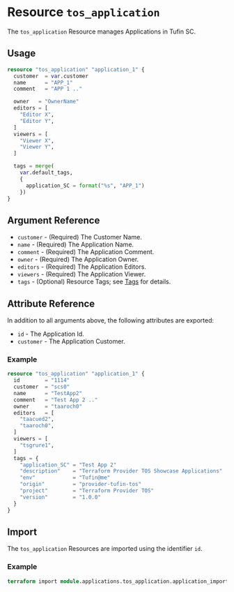 # Resource `tos_application`

The `tos_application` Resource manages Applications in Tufin SC.

## Usage

```terraform
resource "tos_application" "application_1" {
  customer  = var.customer
  name      = "APP_1"
  comment   = "APP 1 .."

  owner   = "OwnerName"
  editors = [
    "Editor X",
    "Editor Y",
  ]
  viewers = [
    "Viewer X",
    "Viewer Y",
  ]

  tags = merge(
    var.default_tags,
    {
      application_SC = format("%s", "APP_1")
    })
}
```

## Argument Reference

* `customer` - (Required) The Customer Name.
* `name` - (Required) The Application Name.
* `comment` - (Required) The Application Comment.
* `owner` - (Required) The Application Owner.
* `editors` - (Required) The Application Editors.
* `viewers` - (Required) The Application Viewer.
* `tags` - (Optional) Resource Tags; see [Tags](tag.md) for details.

## Attribute Reference

In addition to all arguments above, the following attributes are exported:

* `id` - The Application Id.
* `customer` - The Application Customer.

### Example

```terraform
resource "tos_application" "application_1" {
  id        = "1114"
  customer  = "scs0"
  name      = "TestApp2"
  comment   = "Test App 2 .."
  owner     = "taaroch0"
  editors   = [
    "taacued2",
    "taaroch0",
  ]
  viewers = [
    "tsgrure1",
  ]
  tags = {
    "application_SC" = "Test App 2"
    "description"    = "Terraform Provider TOS Showcase Applications"
    "env"            = "Tufin@me"
    "origin"         = "provider-tufin-tos"
    "project"        = "Terraform Provider TOS"
    "version"        = "1.0.0"
  }
}
```


## Import

The `tos_application` Resources are imported using the identifier `id`.

### Example

```terraform
terraform import module.applications.tos_application.application_import 774
```
